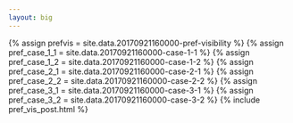 ```yaml
---
layout: big
---
```

{% assign prefvis = site.data.20170921160000-pref-visibility %}
{% assign pref_case_1_1 = site.data.20170921160000-case-1-1 %}
{% assign pref_case_1_2 = site.data.20170921160000-case-1-2 %}
{% assign pref_case_2_1 = site.data.20170921160000-case-2-1 %}
{% assign pref_case_2_2 = site.data.20170921160000-case-2-2 %}
{% assign pref_case_3_1 = site.data.20170921160000-case-3-1 %}
{% assign pref_case_3_2 = site.data.20170921160000-case-3-2 %}
{% include pref_vis_post.html %}
